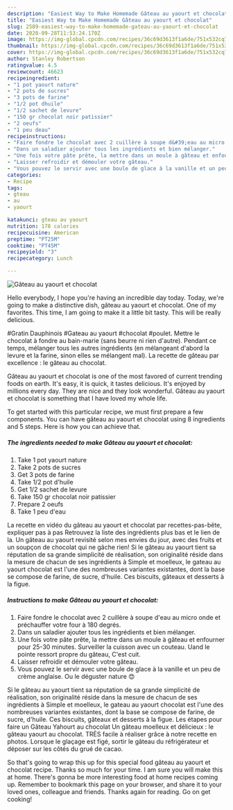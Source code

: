 ```yaml
---
description: "Easiest Way to Make Homemade Gâteau au yaourt et chocolat"
title: "Easiest Way to Make Homemade Gâteau au yaourt et chocolat"
slug: 2589-easiest-way-to-make-homemade-gateau-au-yaourt-et-chocolat
date: 2020-09-28T11:53:24.170Z
image: https://img-global.cpcdn.com/recipes/36c69d3613f1a6de/751x532cq70/gateau-au-yaourt-et-chocolat-photo-principale-de-la-recette.jpg
thumbnail: https://img-global.cpcdn.com/recipes/36c69d3613f1a6de/751x532cq70/gateau-au-yaourt-et-chocolat-photo-principale-de-la-recette.jpg
cover: https://img-global.cpcdn.com/recipes/36c69d3613f1a6de/751x532cq70/gateau-au-yaourt-et-chocolat-photo-principale-de-la-recette.jpg
author: Stanley Robertson
ratingvalue: 4.5
reviewcount: 46623
recipeingredient:
- "1 pot yaourt nature"
- "2 pots de sucres"
- "3 pots de farine"
- "1/2 pot dhuile"
- "1/2 sachet de levure"
- "150 gr chocolat noir patissier"
- "2 oeufs"
- "1 peu deau"
recipeinstructions:
- "Faire fondre le chocolat avec 2 cuillère à soupe d&#39;eau au micro onde et préchauffer votre four à 180 degrés."
- "Dans un saladier ajouter tous les ingrédients et bien mélanger."
- "Une fois votre pâte prête, la mettre dans un moule à gâteau et enfourner pour 25-30 minutes. Surveiller la cuisson avec un couteau. Uand le pointe ressort propre du gâteau, C&#39;est cuit."
- "Laisser refroidir et démouler votre gâteau."
- "Vous pouvez le servir avec une boule de glace à la vanille et un peu de crème anglaise. Ou le déguster nature 😍"
categories:
- Recipe
tags:
- gteau
- au
- yaourt

katakunci: gteau au yaourt 
nutrition: 178 calories
recipecuisine: American
preptime: "PT25M"
cooktime: "PT45M"
recipeyield: "3"
recipecategory: Lunch

---
```



![Gâteau au yaourt et chocolat](https://img-global.cpcdn.com/recipes/36c69d3613f1a6de/751x532cq70/gateau-au-yaourt-et-chocolat-photo-principale-de-la-recette.jpg)

Hello everybody, I hope you're having an incredible day today. Today, we're going to make a distinctive dish, gâteau au yaourt et chocolat. One of my favorites. This time, I am going to make it a little bit tasty. This will be really delicious.

#Gratin Dauphinois #Gateau au yaourt #chocolat #poulet. Mettre le chocolat à fondre au bain-marie (sans beurre ni rien d&#39;autre). Pendant ce temps, mélanger tous les autres ingrédients (en mélangeant d&#39;abord la levure et la farine, sinon elles se mélangent mal). La recette de gâteau par excellence : le gâteau au chocolat.

Gâteau au yaourt et chocolat is one of the most favored of current trending foods on earth. It's easy, it is quick, it tastes delicious. It's enjoyed by millions every day. They are nice and they look wonderful. Gâteau au yaourt et chocolat is something that I have loved my whole life.


To get started with this particular recipe, we must first prepare a few components. You can have gâteau au yaourt et chocolat using 8 ingredients and 5 steps. Here is how you can achieve that.

<!--inarticleads1-->

##### The ingredients needed to make Gâteau au yaourt et chocolat:

1. Take 1 pot yaourt nature
1. Take 2 pots de sucres
1. Get 3 pots de farine
1. Take 1/2 pot d&#39;huile
1. Get 1/2 sachet de levure
1. Take 150 gr chocolat noir patissier
1. Prepare 2 oeufs
1. Take 1 peu d&#39;eau


La recette en vidéo du gâteau au yaourt et chocolat par recettes-pas-bête, expliquer pas à pas Retrouvez la liste des ingrédients plus bas et le lien de la. Un gâteau au yaourt revisité selon mes envies du jour, avec des fruits et un soupçon de chocolat qui ne gâche rien! Si le gâteau au yaourt tient sa réputation de sa grande simplicité de réalisation, son originalité réside dans la mesure de chacun de ses ingrédients à Simple et moelleux, le gateau au yaourt chocolat est l&#39;une des nombreuses variantes existantes, dont la base se compose de farine, de sucre, d&#39;huile. Ces biscuits, gâteaux et desserts à la figue. 

<!--inarticleads2-->

##### Instructions to make Gâteau au yaourt et chocolat:

1. Faire fondre le chocolat avec 2 cuillère à soupe d&#39;eau au micro onde et préchauffer votre four à 180 degrés.
1. Dans un saladier ajouter tous les ingrédients et bien mélanger.
1. Une fois votre pâte prête, la mettre dans un moule à gâteau et enfourner pour 25-30 minutes. Surveiller la cuisson avec un couteau. Uand le pointe ressort propre du gâteau, C&#39;est cuit.
1. Laisser refroidir et démouler votre gâteau.
1. Vous pouvez le servir avec une boule de glace à la vanille et un peu de crème anglaise. Ou le déguster nature 😍


Si le gâteau au yaourt tient sa réputation de sa grande simplicité de réalisation, son originalité réside dans la mesure de chacun de ses ingrédients à Simple et moelleux, le gateau au yaourt chocolat est l&#39;une des nombreuses variantes existantes, dont la base se compose de farine, de sucre, d&#39;huile. Ces biscuits, gâteaux et desserts à la figue. Les étapes pour faire un Gâteau Yahourt au chocolat  Un gâteau moelleux et délicieux : le gâteau yaourt au chocolat. TRÈS facile à réaliser grâce à notre recette en photos. Lorsque le glaçage est figé, sortir le gâteau du réfrigérateur et déposer sur les côtés du grué de cacao. 

So that's going to wrap this up for this special food gâteau au yaourt et chocolat recipe. Thanks so much for your time. I am sure you will make this at home. There's gonna be more interesting food at home recipes coming up. Remember to bookmark this page on your browser, and share it to your loved ones, colleague and friends. Thanks again for reading. Go on get cooking!
